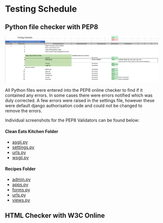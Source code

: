 # Testing Schedule 

## Python file checker with PEP8

![PEP8 schedule](static/images/testing/testingschedule-pep8.png)  

All Python files were entered into the PEP8 online checker to find if it contained any errors. In some cases there were errors notified which was duly corrected.  A few errors were raised in the settings file, however these were default django authorisation code and could not be changed to remove the errors.

Individual screenshots for the PEP8 Validators can be found below:

#### Clean Eats Kitchen Folder
* [asgii.py](static/images/testing/asgi-pep8.png)
* [settings.py](static/images/testing/settings1-pep8.png)
* [urls.py](static/images/testing/urls1-pep8.png)
* [wsgii.py](static/images/testing/wsgii-pep8.png)

#### Recipes Folder
* [admin.py](static/images/testing/admin-pep8.png)
* [apps.py](static/images/testing/apps-pep8.png)
* [forms.py](static/images/testing/forms-pep8.png)
* [urls.py](static/images/testing/urls2-pep8.png)
* [views.py](static/images/testing/views-pep8.png)

## HTML Checker with W3C Online

